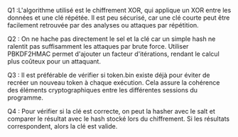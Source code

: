 Q1 :L'algorithme utilisé est le chiffrement XOR, qui applique un XOR entre les données et une clé répétée. Il est peu sécurisé, car une clé courte peut être facilement retrouvée par des analyses ou attaques par répétition.

Q2 : On ne hache pas directement le sel et la clé car un simple hash ne ralentit pas suffisamment les attaques par brute force. Utiliser PBKDF2HMAC permet d'ajouter un facteur d'itérations, rendant le calcul plus coûteux pour un attaquant.

Q3 : Il est préférable de vérifier si token.bin existe déjà pour éviter de recréer un nouveau token à chaque exécution. Cela assure la cohérence des éléments cryptographiques entre les différentes sessions du programme.

Q4 : Pour vérifier si la clé est correcte, on peut la hasher avec le salt et comparer le résultat avec le hash stocké lors du chiffrement.
Si les résultats correspondent, alors la clé est valide.

